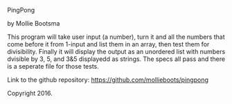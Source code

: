 PingPong

by Mollie Bootsma

This program will take user input (a number), turn it and all the numbers that come before it from 1-input and list them in an array, then test them for divisibility. Finally it will display the output as an unordered list with numbers dvisible by 3, 5, and 3&5 displayedd as strings. The specs all pass and there is a seperate file for those tests.

Link to the github repository: https://github.com/mollieboots/pingpong

Copyright 2016.
